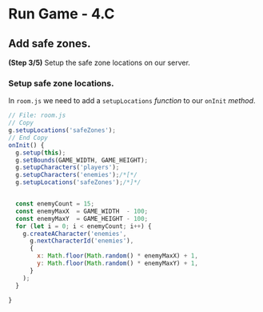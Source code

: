 # Run Game - 4.C

## Add safe zones.

**(Step 3/5)** Setup the safe zone locations on our server.

### Setup safe zone locations.

In `room.js` we need to add a `setupLocations` _function_ to our `onInit` _method_.

```javascript
// File: room.js
// Copy
g.setupLocations('safeZones');
// End Copy
onInit() {
  g.setup(this);
  g.setBounds(GAME_WIDTH, GAME_HEIGHT);
  g.setupCharacters('players');
  g.setupCharacters('enemies');/*[*/
  g.setupLocations('safeZones');/*]*/


  const enemyCount = 15;
  const enemyMaxX  = GAME_WIDTH  - 100;
  const enemyMaxY  = GAME_HEIGHT - 100;
  for (let i = 0; i < enemyCount; i++) {
    g.createACharacter('enemies',
      g.nextCharacterId('enemies'),
      {
        x: Math.floor(Math.random() * enemyMaxX) + 1,
        y: Math.floor(Math.random() * enemyMaxY) + 1,
      }
    );
  }

}
```
